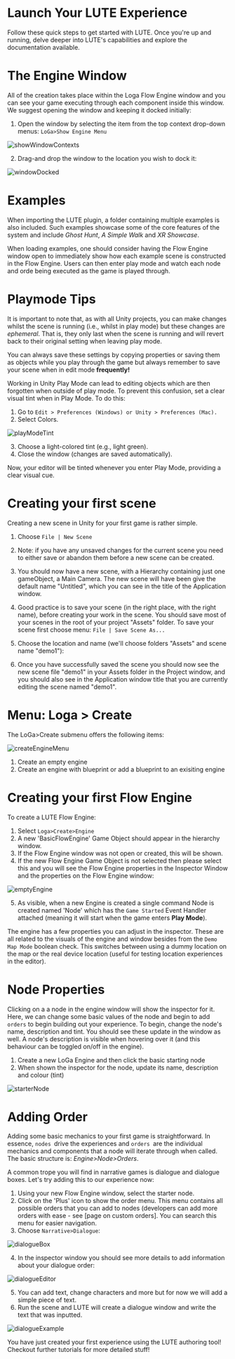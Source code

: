 # Launch Your LUTE Experience
Follow these quick steps to get started with LUTE. Once you're up and running, delve deeper into LUTE's capabilities and explore the documentation available.

# The Engine Window
All of the creation takes place within the Loga Flow Engine window and you can see your game executing through each component inside this window. We suggest opening the window and keeping it docked initially:

1. Open the window by selecting the item from the top context drop-down menus: `LoGa>Show Engine Menu`

![showWindowContexts](https://github.com/IoIoToTM/LoGaCulture-Authorship-Tool/assets/9216959/e6966465-e31a-4664-a7c4-c42a93b972c8)

2. Drag-and drop the window to the location you wish to dock it:

![windowDocked](https://github.com/IoIoToTM/LoGaCulture-Authorship-Tool/assets/9216959/ddadfc09-9ffa-44d2-9548-afb551ef436b)

# Examples
When importing the LUTE plugin, a folder containing multiple examples is also included. Such examples showcase some of the core features of the system and include _Ghost Hunt_, _A Simple Walk_ and _XR Showcase_.

When loading examples, one should consider having the Flow Engine window open to immediately show how each example scene is constructed in the Flow Engine. Users can then enter play mode and watch each node and orde being executed as the game is played through.

# Playmode Tips
It is important to note that, as with all Unity projects, you can make changes whilst the scene is running (i.e., whilst in play mode) but these changes are _ephemeral_. That is, they only last when the scene is running and will revert back to their original setting when leaving play mode.

You can always save these settings by copying properties or saving them as objects while you play through the game but always remember to save your scene when in edit mode **frequently!**

Working in Unity Play Mode can lead to editing objects which are then forgotten when outside of play mode. To prevent this confusion, set a clear visual tint when in Play Mode. To do this:

1. Go to `Edit > Preferences (Windows) or Unity > Preferences (Mac).`
2. Select Colors.

![playModeTint](https://github.com/IoIoToTM/LoGaCulture-Authorship-Tool/assets/9216959/ee470477-e369-4a51-ac4a-8284fe89f21e)

3. Choose a light-colored tint (e.g., light green).
4. Close the window (changes are saved automatically).

Now, your editor will be tinted whenever you enter Play Mode, providing a clear visual cue.

# Creating your first scene

Creating a new scene in Unity for your first game is rather simple.

1. Choose ```File | New Scene```
2. Note: if you have any unsaved changes for the current scene you need to either save or abandon them before a new scene can be created.

3. You should now have a new scene, with a Hierarchy containing just one gameObject, a Main Camera. The new scene will have been give the default name "Untitled", which you can see in the title of the Application window.

4. Good practice is to save your scene (in the right place, with the right name), before creating your work in the scene. You should save most of your scenes in the root of your project "Assets" folder. To save your scene first choose menu: ```File | Save Scene As...```

5. Choose the location and name (we'll choose folders "Assets" and scene name "demo1"):

6. Once you have successfully saved the scene you should now see the new scene file "demo1" in your Assets folder in the Project window, and you should also see in the Application window title that you are currently editing the scene named "demo1".

# Menu: Loga > Create
The LoGa>Create submenu offers the following items:

![createEngineMenu](https://github.com/IoIoToTM/LoGaCulture-Authorship-Tool/assets/9216959/8789d296-78e8-40a9-ae6a-a0f2cf677c9a)

1. Create an empty engine
2. Create an engine with blueprint or add a blueprint to an exisiting engine

# Creating your first Flow Engine
To create a LUTE Flow Engine: 

1. Select `Loga>Create>Engine`
2. A new 'BasicFlowEngine' Game Object should appear in the hierarchy window.
3. If the Flow Engine window was not open or created, this will be shown.
4. If the new Flow Engine Game Object is not selected then please select this and you will see the Flow Engine properties in the Inspector Window and the properties on the Flow Engine window:

![emptyEngine](https://github.com/IoIoToTM/LoGaCulture-Authorship-Tool/assets/9216959/89eff296-fb9c-40b9-acb2-6ab86e0873fb)

5. As visible, when a new Engine is created a single command Node is created named 'Node' which has the `Game Started` Event Handler attached (meaning it will start when the game enters **Play Mode**).

The engine has a few properties you can adjust in the inspector. These are all related to the visuals of the engine and window besides from the `Demo Map Mode` boolean check. This switches between using a dummy location on the map or the real device location (useful for testing location experiences in the editor).

# Node Properties
Clicking on a a node in the engine window will show the inspector for it. Here, we can change some basic values of the node and begin to add `orders` to begin building out your experience. To begin, change the node's name, description and tint. You should see these update in the window as well. A node's description is visible when hovering over it (and this behaviour can be toggled on/off in the engine).

1. Create a new LoGa Engine and then click the basic starting node
2. When shown the inspector for the node, update its name, description and colour (tint)

![starterNode](https://github.com/IoIoToTM/LoGaCulture-Authorship-Tool/assets/9216959/07f99996-022f-454c-88d0-d5cf7feeec90)

# Adding Order
Adding some basic mechanics to your first game is straightforward. In essence, `nodes `drive the experiences and `orders `are the individual mechanics and components that a node will iterate through when called. The basic structure is: _Engine>Node>Orders_.

A common trope you will find in narrative games is dialogue and dialogue boxes. Let's try adding this to our experience now:

1. Using your new Flow Engine window, select the starter node.
2. Click on the 'Plus' icon to show the order menu. This menu contains all possible orders that you can add to nodes (developers can add more orders with ease - see [page on custom orders]. You can search this menu for easier navigation.
3. Choose `Narrative>Dialogue`:

![dialogueBox](https://github.com/IoIoToTM/LoGaCulture-Authorship-Tool/assets/9216959/cb300822-48d5-4993-ab12-41cd2a872300)

4. In the inspector window you should see more details to add information about your dialogue order:

![dialogueEditor](https://github.com/IoIoToTM/LoGaCulture-Authorship-Tool/assets/9216959/1c8700d7-1bfe-476b-8f7b-bc77ff02892c)

5. You can add text, change characters and more but for now we will add a simple piece of text.
6. Run the scene and LUTE will create a dialogue window and write the text that was inputted.

![dialogueExample](https://github.com/IoIoToTM/LoGaCulture-Authorship-Tool/assets/9216959/81c6fd09-05da-4167-b6f3-821647e062cf)

You have just created your first experience using the LUTE authoring tool! Checkout further tutorials for more detailed stuff!

